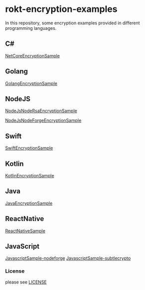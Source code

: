 # rokt-encryption-examples

In this repository, some encryption examples provided in different programming languages.

## C#

[NetCoreEncryptionSample](NetCoreEncryptionSample.cs)

## Golang

[GolangEncryptionSample](GolangEncryptionSample.go)

## NodeJS

[NodeJsNodeRsaEncryptionSample](NodeJsNodeRsaEncryptionSample.js)

[NodeJsNodeForgeEncryptionSample](NodeJsNodeForgeEncryptionSample.js)

## Swift

[SwiftEncryptionSample](SwiftEncryptionSample.swift)

## Kotlin

[KotlinEncryptionSample](KotlinEncryptionSample.kt)

## Java

[JavaEncryptionSample](JavaEncryptionSample.java)

## ReactNative

[ReactNativeSample](ReactNativeSample.js)

## JavaScript

[JavascriptSample-nodeforge](JavaScriptSample-nodeforge.html)
[JavascriptSample-subtlecrypto](JavaScriptSample-subtlecrypto.html)

### License

please see [LICENSE](LICENSE)
